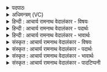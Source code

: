 <details><summary>पदपाठः</summary>

वरिवोधा꣡त꣢मः। व꣣रिवः। धा꣡त꣢꣯मः। भु꣣वः। म꣡ꣳहि꣢꣯ष्ठः। वृ꣣त्र꣡हन्त꣢मः। वृ꣣त्र। ह꣡न्त꣢꣯मः। प꣡र्षि꣢꣯। रा꣡धः꣢꣯। म꣣घो꣡ना꣢म्। ६९१।
</details>

<details><summary>अधिमन्त्रम् (VC)</summary>

- पवमानः सोमः
- मधुच्छन्दा वैश्वामित्रः
- गायत्री
- षड्जः
</details>

<details><summary>हिन्दी : आचार्य रामनाथ वेदालंकार - विषयः</summary>

अगले मन्त्र में परमात्मा से प्रार्थना करते हैं।
</details>

<details><summary>हिन्दी : आचार्य रामनाथ वेदालंकार - पदार्थः</summary>

पदार्थान्वयभाषाः -  हे इन्द्र परमात्मन् ! आप (वरिवोधातमः) अतिशय ऐश्वर्य को धारण करनेवाले, (मंहिष्ठः) सबसे बढ़कर दानी, (वृत्रहन्तमः) सबसे बड़े पापहन्ता (भुवः) सिद्ध हुए हो। आप ही (मघोनाम्) हम भौतिक धनों के धनियों को (राधः) सत्य,न्याय,दया,मोक्ष,आदि दिव्य धन (पर्षि) प्रदान करो ॥३॥
</details>

<details><summary>हिन्दी : आचार्य रामनाथ वेदालंकार - भावार्थः</summary>

भावार्थभाषाः -  वही मनुष्य वस्तुतः धनी है,जो भौतिक धन के साथ अध्यात्म धन भी कमाता है ॥३॥
</details>

<details><summary>संस्कृत : आचार्य रामनाथ वेदालंकार - विषयः</summary>

अथ परमात्मानं प्रार्थयते।
</details>

<details><summary>संस्कृत : आचार्य रामनाथ वेदालंकार - पदार्थः</summary>

पदार्थान्वयभाषाः -  हे इन्द्र परमात्मन् ! त्वम् (वरिवोधातमः) धनानाम् अतिशयेन धारयिता।[वरिवः इति धननाम निघ० २।१०।] (मंहिष्ठः२) दातृतमः[मंहते दानकर्मा। निघ० ३।२०।] (वृत्रहन्तमः) पापानाम् अतिशयेन हन्ता च (भुवः) जातोऽसि। त्वमेव (मघोनाम्) भौतिकधनवताम् अस्माकम् (राधः) सत्यन्यायदयामोक्षादिकं दिव्यं धनम् (पर्षि) प्रयच्छ।[पृ पालनपूरणयोः जुहोत्यादिः,लेटि मध्यमैकवचने छान्दसं रूपम्।]॥३॥
</details>

<details><summary>संस्कृत : आचार्य रामनाथ वेदालंकार - भावार्थः</summary>

भावार्थभाषाः -  स एव वस्तुतो धनिको यो भौतिकधनेन साकमध्यात्मं धनमपि समर्जति ॥३॥
</details>

<details><summary>संस्कृत : आचार्य रामनाथ वेदालंकार - पादटिप्पनी</summary>

टिप्पणी:   १. ऋ० ९।१।२, ‘भुवो’ इत्यत्र ‘भव’ इति पाठः। २. मंहिष्ठः मंहनीयतमः—इति वि०।
</details>